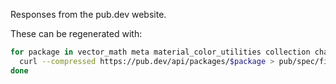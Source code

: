 Responses from the pub.dev website.

These can be regenerated with:
```bash
for package in vector_math meta material_color_utilities collection characters path protobuf fixnum; do
  curl --compressed https://pub.dev/api/packages/$package > pub/spec/fixtures/pub_dev_responses/simple/$package.json
done
```
